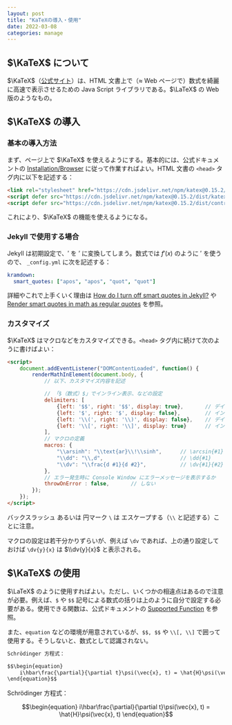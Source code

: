 ```yaml
---
layout: post
title: "KaTeXの導入・使用"
date: 2022-03-08
categories: manage
---
```


## $\KaTeX$ について
$\KaTeX$（<a href="https://katex.org/" target="_blank">公式サイト</a>）は、HTML 文書上で（$\approx$ Web ページで）数式を綺麗に高速で表示させるための Java Script ライブラリである。$\LaTeX$ の Web 版のようなもの。

## $\KaTeX$ の導入
### 基本の導入方法
まず、ページ上で $\KaTeX$ を使えるようにする。基本的には、公式ドキュメントの <a href="https://katex.org/docs/browser.html" target="_balnk">Installation/Browser</a> に従って作業すればよい。HTML 文書の `<head>` タグ内に以下を記述する：
```html
<link rel="stylesheet" href="https://cdn.jsdelivr.net/npm/katex@0.15.2/dist/katex.min.css" integrity="sha384-MlJdn/WNKDGXveldHDdyRP1R4CTHr3FeuDNfhsLPYrq2t0UBkUdK2jyTnXPEK1NQ" crossorigin="anonymous">
<script defer src="https://cdn.jsdelivr.net/npm/katex@0.15.2/dist/katex.min.js" integrity="sha384-VQ8d8WVFw0yHhCk5E8I86oOhv48xLpnDZx5T9GogA/Y84DcCKWXDmSDfn13bzFZY" crossorigin="anonymous"></script>
<script defer src="https://cdn.jsdelivr.net/npm/katex@0.15.2/dist/contrib/auto-render.min.js" integrity="sha384-+XBljXPPiv+OzfbB3cVmLHf4hdUFHlWNZN5spNQ7rmHTXpd7WvJum6fIACpNNfIR" crossorigin="anonymous"></script>
```
これにより、$\KaTeX$ の機能を使えるようになる。

### Jekyll で使用する場合
Jekyll は初期設定で、$'$ を $’$ に変換してしまう。数式では $f'(x)$ のように $'$ を使うので、 `_config.yml` に次を記述する：
```yaml
kramdown:
  smart_quotes: ["apos", "apos", "quot", "quot"]
```
詳細やこれで上手くいく理由は <a href="https://stackoverflow.com/questions/25596792/how-do-i-turn-off-smart-quotes-in-jekyll" target="_blank">How do I turn off smart quotes in Jekyll?</a> や <a href="https://github.com/KaTeX/KaTeX/issues/967" target="_blank">Render smart quotes in math as regular quotes</a> を参照。

### カスタマイズ
$\KaTeX$ はマクロなどをカスタマイズできる。`<head>` タグ内に続けて次のように書けばよい：
```html
<script>
    document.addEventListener("DOMContentLoaded", function() {
        renderMathInElement(document.body, {
            // 以下、カスタマイズ内容を記述

            // 「$（数式）$」でインライン表示、などの設定
            delimiters: [
                {left: '$$', right: '$$', display: true},       // デイスプレイ表示
                {left: '$', right: '$', display: false},        // インライン表示
                {left: '\\(', right: '\\)', display: false},    // デイスプレイ表示
                {left: '\\[', right: '\\]', display: true}      // インライン表示
            ],
            // マクロの定義
            macros: {
                "\\arsinh": "\\text{ar}\\!\\sinh",      // \arcsin{#1}
                "\\dd": "\\,d",                         // \dd{#1}
                "\\dv": "\\frac{d #1}{d #2}",           // \dv{#1}{#2}
            },
            // エラー発生時に Console Window にエラーメッセージを表示するか
            throwOnError : false,       // しない
        });
    });
</script>
```
バックスラッシュ あるいは 円マーク `\` は エスケープする（`\\` と記述する）ことに注意。

マクロの設定は若干分かりずらいが、例えば `\dv` であれば、上の通り設定しておけば `\dv{y}{x}` は $\\dv{y}{x}$ と表示される。

## $\KaTeX$ の使用
$\LaTeX$ のように使用すればよい。ただし、いくつかの相違点はあるので注意が必要。例えば、`$` や `$$` 記号による数式の括りは上のように自分で設定する必要がある。使用できる関数は、公式ドキュメントの <a href="https://katex.org/docs/supported.html" target="_blank">Supported Function</a> を参照。

また、`equation` などの環境が用意されているが、`$$, $$` や `\\[, \\]` で囲って使用する。そうしないと、数式として認識されない。
```html
Schrödinger 方程式：

$$\begin{equation}
    i\hbar\frac{\partial}{\partial t}\psi(\vec{x}, t) = \hat{H}\psi(\vec{x}, t)
\end{equation}$$
```

Schrödinger 方程式：

$$\begin{equation}
    i\hbar\frac{\partial}{\partial t}\psi(\vec{x}, t) = \hat{H}\psi(\vec{x}, t)
\end{equation}$$
